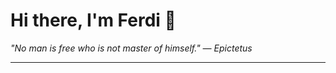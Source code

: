 <h1>Hi there, I'm Ferdi 👋</h1>

<p><em>
  "No man is free who is not master of himself." — Epictetus
</em></p>

---
